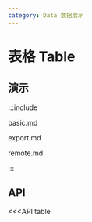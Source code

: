 ```yaml
---
category: Data 数据展示
---
```


# 表格 Table

## 演示

:::include

basic.md

export.md

remote.md

:::

## API

<<<API table